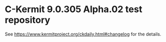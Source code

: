 # C-Kermit 9.0.305 Alpha.02 test repository

See <https://www.kermitproject.org/ckdaily.html#changelog> for the details.
